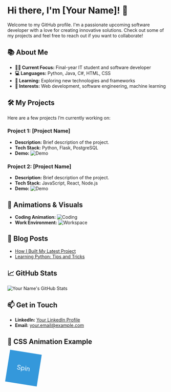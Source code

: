 # Hi there, I'm [Your Name]! 👋

Welcome to my GitHub profile. I'm a passionate upcoming software developer with a love for creating innovative solutions. Check out some of my projects and feel free to reach out if you want to collaborate!

## 📚 About Me

- **👨‍💻 Current Focus:** Final-year IT student and software developer
- **💻 Languages:** Python, Java, C#, HTML, CSS
- **🌱 Learning:** Exploring new technologies and frameworks
- **🌟 Interests:** Web development, software engineering, machine learning

## 🛠️ My Projects

Here are a few projects I’m currently working on:

### Project 1: [Project Name]
- **Description:** Brief description of the project.
- **Tech Stack:** Python, Flask, PostgreSQL
- **Demo:** ![Demo](https://media.giphy.com/media/your-project-demo-link/giphy.gif)

### Project 2: [Project Name]
- **Description:** Brief description of the project.
- **Tech Stack:** JavaScript, React, Node.js
- **Demo:** ![Demo](https://media.giphy.com/media/your-project-demo-link/giphy.gif)

## 🎨 Animations & Visuals

- **Coding Animation:** ![Coding](https://media.giphy.com/media/your-coding-animation-link/giphy.gif)
- **Work Environment:** ![Workspace](https://media.giphy.com/media/your-workspace-animation-link/giphy.gif)

## 📝 Blog Posts

- [How I Built My Latest Project](https://your-blog-link.com)
- [Learning Python: Tips and Tricks](https://your-blog-link.com)

## 📈 GitHub Stats

![Your Name's GitHub Stats](https://github-readme-stats.vercel.app/api?username=your-username&show_icons=true&count_private=true&hide=prs)

## 📫 Get in Touch

- **LinkedIn:** [Your LinkedIn Profile](https://linkedin.com/in/your-profile)
- **Email:** [your.email@example.com](mailto:your.email@example.com)

## 🎨 CSS Animation Example

<!-- HTML for CSS Animation -->
<div style="width: 100px; height: 100px; background-color: #3498db; animation: spin 2s linear infinite;">
  <p style="text-align: center; color: white; font-size: 20px; line-height: 100px;">Spin</p>
</div>

<style>
@keyframes spin {
  0% { transform: rotate(0deg); }
  100% { transform: rotate(360deg); }
}
</style>


